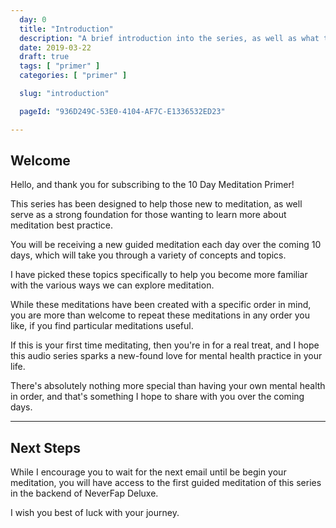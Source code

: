 ```yaml
---
  day: 0
  title: "Introduction"
  description: "A brief introduction into the series, as well as what to expect over the coming days."
  date: 2019-03-22
  draft: true
  tags: [ "primer" ]
  categories: [ "primer" ]

  slug: "introduction"

  pageId: "936D249C-53E0-4104-AF7C-E1336532ED23"

---
```


## Welcome

Hello, and thank you for subscribing to the 10 Day Meditation Primer!

This series has been designed to help those new to meditation, as well serve as a strong foundation for those wanting to learn more about meditation best practice.

You will be receiving a new guided meditation each day over the coming 10 days, which will take you through a variety of concepts and topics.

I have picked these topics specifically to help you become more familiar with the various ways we can explore meditation.

While these meditations have been created with a specific order in mind, you are more than welcome to repeat these meditations in any order you like, if you find particular meditations useful.

If this is your first time meditating, then you're in for a real treat, and I hope this audio series sparks a new-found love for mental health practice in your life.

There's absolutely nothing more special than having your own mental health in order, and that's something I hope to share with you over the coming days.

--- 

## Next Steps 

While I encourage you to wait for the next email until be begin your meditation, you will have access to the first guided meditation of this series in the backend of NeverFap Deluxe.

I wish you best of luck with your journey.
